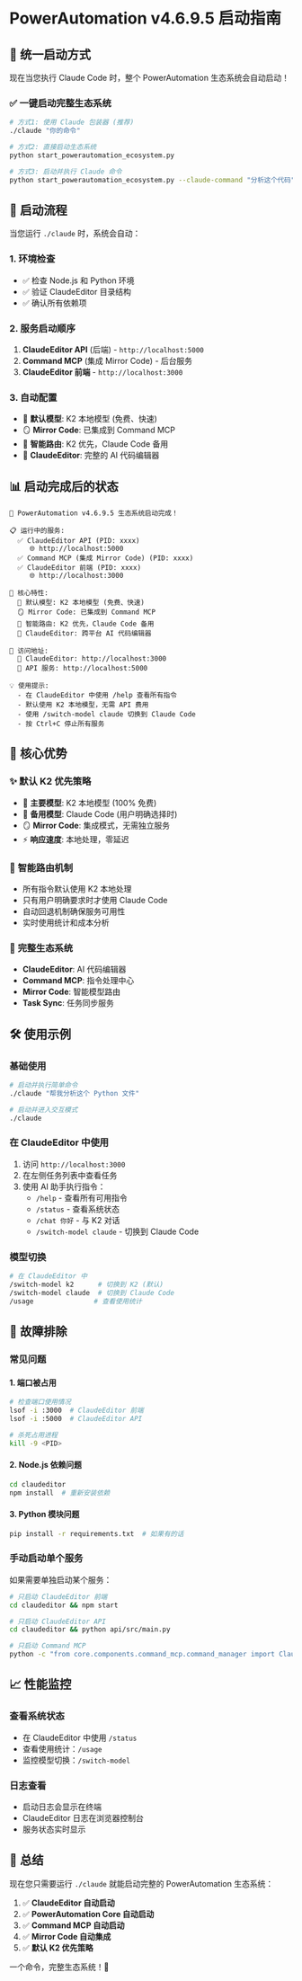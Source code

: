 # PowerAutomation v4.6.9.5 启动指南

## 🚀 **统一启动方式**

现在当您执行 Claude Code 时，整个 PowerAutomation 生态系统会自动启动！

### ✅ **一键启动完整生态系统**

```bash
# 方式1: 使用 Claude 包装器 (推荐)
./claude "你的命令"

# 方式2: 直接启动生态系统
python start_powerautomation_ecosystem.py

# 方式3: 启动并执行 Claude 命令
python start_powerautomation_ecosystem.py --claude-command "分析这个代码"
```

## 🌟 **启动流程**

当您运行 `./claude` 时，系统会自动：

### 1. **环境检查**
- ✅ 检查 Node.js 和 Python 环境
- ✅ 验证 ClaudeEditor 目录结构
- ✅ 确认所有依赖项

### 2. **服务启动顺序**
1. **ClaudeEditor API** (后端) - `http://localhost:5000`
2. **Command MCP** (集成 Mirror Code) - 后台服务
3. **ClaudeEditor 前端** - `http://localhost:3000`

### 3. **自动配置**
- 🤖 **默认模型**: K2 本地模型 (免费、快速)
- 🪞 **Mirror Code**: 已集成到 Command MCP
- 🔄 **智能路由**: K2 优先，Claude Code 备用
- 📱 **ClaudeEditor**: 完整的 AI 代码编辑器

## 📊 **启动完成后的状态**

```
🎉 PowerAutomation v4.6.9.5 生态系统启动完成！

📋 运行中的服务:
  ✅ ClaudeEditor API (PID: xxxx)
     🌐 http://localhost:5000
  ✅ Command MCP (集成 Mirror Code) (PID: xxxx)
  ✅ ClaudeEditor 前端 (PID: xxxx)
     🌐 http://localhost:3000

🌟 核心特性:
  🤖 默认模型: K2 本地模型 (免费、快速)
  🪞 Mirror Code: 已集成到 Command MCP
  🔄 智能路由: K2 优先，Claude Code 备用
  📱 ClaudeEditor: 跨平台 AI 代码编辑器

🔗 访问地址:
  📱 ClaudeEditor: http://localhost:3000
  🔌 API 服务: http://localhost:5000

💡 使用提示:
  - 在 ClaudeEditor 中使用 /help 查看所有指令
  - 默认使用 K2 本地模型，无需 API 费用
  - 使用 /switch-model claude 切换到 Claude Code
  - 按 Ctrl+C 停止所有服务
```

## 🎯 **核心优势**

### ✨ **默认 K2 优先策略**
- 🥇 **主要模型**: K2 本地模型 (100% 免费)
- 🥈 **备用模型**: Claude Code (用户明确选择时)
- 🪞 **Mirror Code**: 集成模式，无需独立服务
- ⚡ **响应速度**: 本地处理，零延迟

### 🔄 **智能路由机制**
- 所有指令默认使用 K2 本地处理
- 只有用户明确要求时才使用 Claude Code
- 自动回退机制确保服务可用性
- 实时使用统计和成本分析

### 📱 **完整生态系统**
- **ClaudeEditor**: AI 代码编辑器
- **Command MCP**: 指令处理中心
- **Mirror Code**: 智能模型路由
- **Task Sync**: 任务同步服务

## 🛠️ **使用示例**

### 基础使用
```bash
# 启动并执行简单命令
./claude "帮我分析这个 Python 文件"

# 启动并进入交互模式
./claude
```

### 在 ClaudeEditor 中使用
1. 访问 `http://localhost:3000`
2. 在左侧任务列表中查看任务
3. 使用 AI 助手执行指令：
   - `/help` - 查看所有可用指令
   - `/status` - 查看系统状态
   - `/chat 你好` - 与 K2 对话
   - `/switch-model claude` - 切换到 Claude Code

### 模型切换
```bash
# 在 ClaudeEditor 中
/switch-model k2      # 切换到 K2 (默认)
/switch-model claude  # 切换到 Claude Code
/usage               # 查看使用统计
```

## 🔧 **故障排除**

### 常见问题

#### 1. **端口被占用**
```bash
# 检查端口使用情况
lsof -i :3000  # ClaudeEditor 前端
lsof -i :5000  # ClaudeEditor API

# 杀死占用进程
kill -9 <PID>
```

#### 2. **Node.js 依赖问题**
```bash
cd claudeditor
npm install  # 重新安装依赖
```

#### 3. **Python 模块问题**
```bash
pip install -r requirements.txt  # 如果有的话
```

### 手动启动单个服务

如果需要单独启动某个服务：

```bash
# 只启动 ClaudeEditor 前端
cd claudeditor && npm start

# 只启动 ClaudeEditor API
cd claudeditor && python api/src/main.py

# 只启动 Command MCP
python -c "from core.components.command_mcp.command_manager import ClaudeCodeSlashCommandHandler; import asyncio; handler = ClaudeCodeSlashCommandHandler(); asyncio.get_event_loop().run_forever()"
```

## 📈 **性能监控**

### 查看系统状态
- 在 ClaudeEditor 中使用 `/status`
- 查看使用统计：`/usage`
- 监控模型切换：`/switch-model`

### 日志查看
- 启动日志会显示在终端
- ClaudeEditor 日志在浏览器控制台
- 服务状态实时显示

## 🎉 **总结**

现在您只需要运行 `./claude` 就能启动完整的 PowerAutomation 生态系统：

1. ✅ **ClaudeEditor 自动启动**
2. ✅ **PowerAutomation Core 自动启动**  
3. ✅ **Command MCP 自动启动**
4. ✅ **Mirror Code 自动集成**
5. ✅ **默认 K2 优先策略**

一个命令，完整生态系统！🚀

